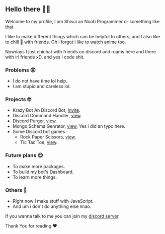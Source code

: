 ## Hello there 🙋‍♂️
Welcome to my profile, I am Shisui an Noob Programmer or something like that.

I like to make different things which can be helpful to others, and I also like to chill 🥶 with friends.
Oh i forgot i like to watch anime too.

Nowdays I just chichat with friends on discord and roams here and there with irl friends xD, and yes I code shit.

### Problems 😟
- I do not have time lol help.
- I am stupid and careless lol.

### Projects 🤓
- Krazy Bot An Discord Bot, [Invite](https://discord.com/oauth2/authorize?client_id=743834886833438770&permissions=2130701559&scope=bot).
- Discord Command Handler, [view](https://www.npmjs.com/package/discord-slash-command-handler).
- Discord Purger, [view](https://www.npmjs.com/package/discord-purger).
- Mongo Schema Genrator, [view](https://www.npmjs.com/package/mongo-schema-genrator), Yes i did an typo here.
- Some Discord bot games : 
    - Rock Paper Scissors, [view](https://www.npmjs.com/package/discord-rock-paper-scissor).
    - Tic Tac Toe, [view](https://www.npmjs.com/package/discord.tictactoegame).

### Future plans 😌
- To make more packages.
- To build my bot's Dashboard.
- To learn more things.

### Others 👻
- Right now I make stuff with JavaScript.
- And um i don't do anything else lmao.

If you wanna talk to me you can join my [discord server](https://discord.gg/XYnMTQNTFh).

Thank You for reading ♥
